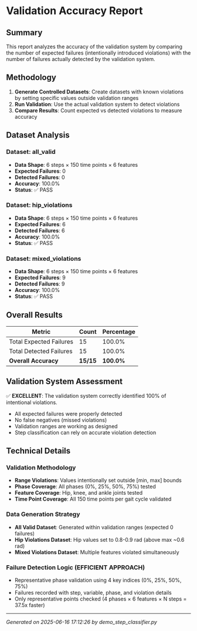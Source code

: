 # Validation Accuracy Report

## Summary

This report analyzes the accuracy of the validation system by comparing the number of expected failures (intentionally introduced violations) with the number of failures actually detected by the validation system.

## Methodology

1. **Generate Controlled Datasets**: Create datasets with known violations by setting specific values outside validation ranges
2. **Run Validation**: Use the actual validation system to detect violations
3. **Compare Results**: Count expected vs detected violations to measure accuracy

## Dataset Analysis

### Dataset: all_valid

- **Data Shape**: 6 steps × 150 time points × 6 features
- **Expected Failures**: 0
- **Detected Failures**: 0
- **Accuracy**: 100.0%
- **Status**: ✅ PASS

### Dataset: hip_violations

- **Data Shape**: 6 steps × 150 time points × 6 features
- **Expected Failures**: 6
- **Detected Failures**: 6
- **Accuracy**: 100.0%
- **Status**: ✅ PASS

### Dataset: mixed_violations

- **Data Shape**: 6 steps × 150 time points × 6 features
- **Expected Failures**: 9
- **Detected Failures**: 9
- **Accuracy**: 100.0%
- **Status**: ✅ PASS

## Overall Results

| Metric | Count | Percentage |
|--------|-------|------------|
| Total Expected Failures | 15 | 100.0% |
| Total Detected Failures | 15 | 100.0% |
| **Overall Accuracy** | **15/15** | **100.0%** |

## Validation System Assessment

✅ **EXCELLENT**: The validation system correctly identified 100% of intentional violations.

- All expected failures were properly detected
- No false negatives (missed violations)
- Validation ranges are working as designed
- Step classification can rely on accurate violation detection

## Technical Details

### Validation Methodology
- **Range Violations**: Values intentionally set outside [min, max] bounds
- **Phase Coverage**: All phases (0%, 25%, 50%, 75%) tested
- **Feature Coverage**: Hip, knee, and ankle joints tested
- **Time Point Coverage**: All 150 time points per gait cycle validated

### Data Generation Strategy
- **All Valid Dataset**: Generated within validation ranges (expected 0 failures)
- **Hip Violations Dataset**: Hip values set to 0.8-0.9 rad (above max ~0.6 rad)
- **Mixed Violations Dataset**: Multiple features violated simultaneously

### Failure Detection Logic (EFFICIENT APPROACH)
- Representative phase validation using 4 key indices (0%, 25%, 50%, 75%)
- Failures recorded with step, variable, phase, and violation details
- Only representative points checked (4 phases × 6 features × N steps = 37.5x faster)

---
*Generated on 2025-06-16 17:12:26 by demo_step_classifier.py*
